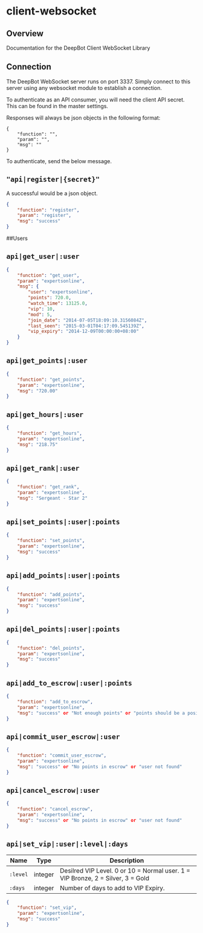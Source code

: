 # client-websocket
## Overview
Documentation for the DeepBot Client WebSocket Library

## Connection

The DeepBot WebSocket server runs on port 3337. Simply connect to this server using any websocket module to establish a connection.

To authenticate as an API consumer, you will need the client API secret. This can be found in the master settings.

Responses will always be json objects in the following format:
```
{
	"function": "",
	"param": "",
	"msg": ""
}
```

To authenticate, send the below message.

## `"api|register|{secret}"`

A successful  would be a json object.
```json
{
	"function": "register",
	"param": "register",
	"msg": "success"
}
```
##Users

## `api|get_user|:user`

```json
{
	"function": "get_user",
	"param": "expertsonline",
	"msg": {
		"user": "expertsonline",
		"points": 720.0,
		"watch_time": 13125.0,
		"vip": 10,
		"mod": 5,
		"join_date": "2014-07-05T18:09:10.3156084Z",
		"last_seen": "2015-03-01T04:17:09.545139Z",
		"vip_expiry": "2014-12-09T00:00:00+08:00"
	}
}
```

## `api|get_points|:user`

```json
{
	"function": "get_points",
	"param": "expertsonline",
	"msg": "720.00"
}
```

## `api|get_hours|:user`

```json
{
	"function": "get_hours",
	"param": "expertsonline",
	"msg": "218.75"
}
```

## `api|get_rank|:user`

```json
{
	"function": "get_rank",
	"param": "expertsonline",
	"msg": "Sergeant - Star 2"
}
```

## `api|set_points|:user|:points`

```json
{
	"function": "set_points",
	"param": "expertsonline",
	"msg": "success"
}
```

## `api|add_points|:user|:points`

```json
{
	"function": "add_points",
	"param": "expertsonline",
	"msg": "success"
}
```
## `api|del_points|:user|:points`

```json
{
	"function": "del_points",
	"param": "expertsonline",
	"msg": "success"
}
```
## `api|add_to_escrow|:user|:points`

```json
{
	"function": "add_to_escrow",
	"param": "expertsonline",
	"msg": "success" or "Not enough points" or "points should be a positive number" or "user not found"
}
```
## `api|commit_user_escrow|:user`

```json
{
	"function": "commit_user_escrow",
	"param": "expertsonline",
	"msg": "success" or "No points in escrow" or "user not found"
}
```
## `api|cancel_escrow|:user`

```json
{
	"function": "cancel_escrow",
	"param": "expertsonline",
	"msg": "success" or "No points in escrow" or "user not found"
}
```
## `api|set_vip|:user|:level|:days`

<table>
    <thead>
        <tr>
            <th>Name</th>
            <th width="50">Type</th>
            <th width=100%>Description</th>
        </tr>
    </thead>
    <tbody>
        <tr>
            <td><code>:level</code></td>
            <td>integer</td>
            <td>Desilred VIP Level. 0 or 10 = Normal user. 1 = VIP Bronze, 2 = Silver, 3 = Gold</td>
        </tr>
        <tr>
            <td><code>:days</code></td>
            <td>integer</td>
            <td>Number of days to add to VIP Expiry.</td>
        </tr>
    </tbody>
</table>

```json
{
	"function": "set_vip",
	"param": "expertsonline",
	"msg": "success"
}
```

